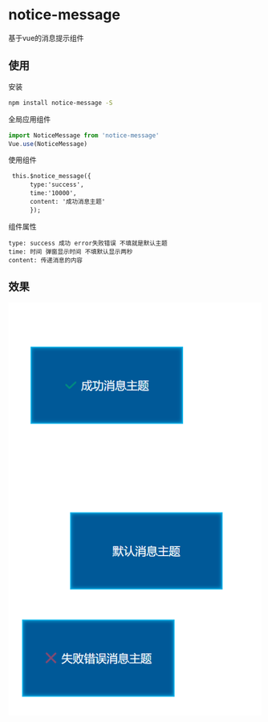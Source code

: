 # notice-message

基于vue的消息提示组件

## 使用

安装
``` bash
npm install notice-message -S
```

全局应用组件
``` javascript
import NoticeMessage from 'notice-message'
Vue.use(NoticeMessage)
```

使用组件
``` html
 this.$notice_message({
      type:'success',
      time:'10000',
      content: '成功消息主题'
      });
```

组件属性
```
type: success 成功 error失败错误 不填就是默认主题
time: 时间 弹窗显示时间 不填默认显示两秒
content: 传递消息的内容
```

## 效果
![image](https://raw.githubusercontent.com/qq1060844713/notice-message/master/screen.png)

